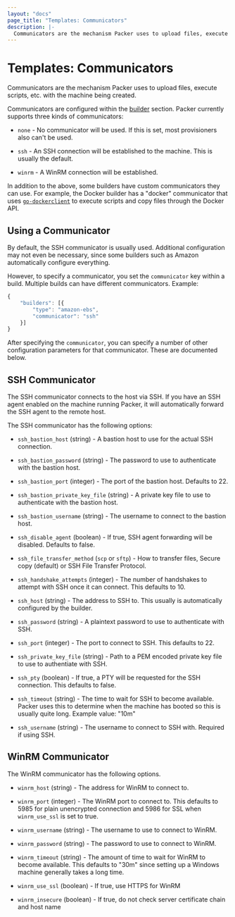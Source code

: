 ```yaml
---
layout: "docs"
page_title: "Templates: Communicators"
description: |-
  Communicators are the mechanism Packer uses to upload files, execute scripts, etc. with the machine being created.
---
```


# Templates: Communicators

Communicators are the mechanism Packer uses to upload files, execute
scripts, etc. with the machine being created.

Communicators are configured within the [builder](/docs/templates/builders.html)
section. Packer currently supports three kinds of communicators:

  * `none` - No communicator will be used. If this is set, most provisioners
      also can't be used.

  * `ssh` - An SSH connection will be established to the machine. This is
      usually the default.

  * `winrm` - A WinRM connection will be established.

In addition to the above, some builders have custom communicators they can
use. For example, the Docker builder has a "docker" communicator that uses
[`go-dockerclient`](https://github.com/fsouza/go-dockerclient) to execute
scripts and copy files through the Docker API.

## Using a Communicator

By default, the SSH communicator is usually used. Additional configuration
may not even be necessary, since some builders such as Amazon automatically
configure everything.

However, to specify a communicator, you set the `communicator` key within
a build. Multiple builds can have different communicators. Example:

```javascript
{
    "builders": [{
        "type": "amazon-ebs",
        "communicator": "ssh"
    }]
}
```

After specifying the `communicator`, you can specify a number of other
configuration parameters for that communicator. These are documented below.

## SSH Communicator

The SSH communicator connects to the host via SSH. If you have an SSH
agent enabled on the machine running Packer, it will automatically forward
the SSH agent to the remote host.

The SSH communicator has the following options:

  * `ssh_bastion_host` (string) - A bastion host to use for the actual
    SSH connection.

  * `ssh_bastion_password` (string) - The password to use to authenticate
    with the bastion host.

  * `ssh_bastion_port` (integer) - The port of the bastion host. Defaults to
    22.

  * `ssh_bastion_private_key_file` (string) - A private key file to use
    to authenticate with the bastion host.

  * `ssh_bastion_username` (string) - The username to connect to the bastion
    host.

  * `ssh_disable_agent` (boolean) - If true, SSH agent forwarding will be
    disabled. Defaults to false.

  * `ssh_file_transfer_method` (`scp` or `sftp`) - How to transfer files, Secure
    copy (default) or SSH File Transfer Protocol.

  * `ssh_handshake_attempts` (integer) - The number of handshakes to attempt
    with SSH once it can connect. This defaults to 10.

  * `ssh_host` (string) - The address to SSH to. This usually is automatically
    configured by the builder.

  * `ssh_password` (string) - A plaintext password to use to authenticate
    with SSH.

  * `ssh_port` (integer) - The port to connect to SSH. This defaults to 22.

  * `ssh_private_key_file` (string) - Path to a PEM encoded private key
    file to use to authentiate with SSH.

  * `ssh_pty` (boolean) - If true, a PTY will be requested for the SSH
    connection. This defaults to false.

  * `ssh_timeout` (string) - The time to wait for SSH to become available.
    Packer uses this to determine when the machine has booted so this is
    usually quite long. Example value: "10m"

  * `ssh_username` (string) - The username to connect to SSH with. Required
    if using SSH.

## WinRM Communicator

The WinRM communicator has the following options.

  * `winrm_host` (string) - The address for WinRM to connect to.

  * `winrm_port` (integer) - The WinRM port to connect to. This defaults to
    5985 for plain unencrypted connection and 5986 for SSL when `winrm_use_ssl` is set to true.

  * `winrm_username` (string) - The username to use to connect to WinRM.

  * `winrm_password` (string) - The password to use to connect to WinRM.

  * `winrm_timeout` (string) - The amount of time to wait for WinRM to
    become available. This defaults to "30m" since setting up a Windows
    machine generally takes a long time.

  * `winrm_use_ssl` (boolean) - If true, use HTTPS for WinRM

  * `winrm_insecure` (boolean) - If true, do not check server certificate
    chain and host name
